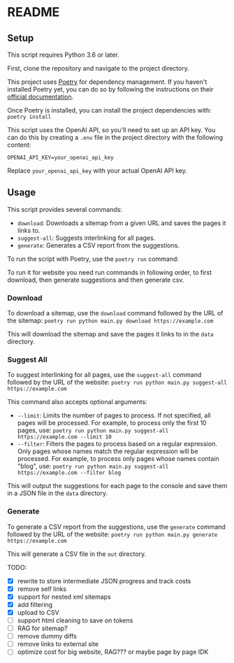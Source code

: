 # README

## Setup

This script requires Python 3.6 or later.

First, clone the repository and navigate to the project directory.

This project uses [Poetry](https://python-poetry.org/) for dependency management. If you haven't installed Poetry yet, you can do so by following the instructions on their [official documentation](https://python-poetry.org/docs/#installation).

Once Poetry is installed, you can install the project dependencies with: `poetry install`

This script uses the OpenAI API, so you'll need to set up an API key. You can do this by creating a `.env` file in the project directory with the following content:

```
OPENAI_API_KEY=your_openai_api_key
```

Replace `your_openai_api_key` with your actual OpenAI API key.

## Usage

This script provides several commands:

- `download`: Downloads a sitemap from a given URL and saves the pages it links to.
- `suggest-all`: Suggests interlinking for all pages.
- `generate`: Generates a CSV report from the suggestions.

To run the script with Poetry, use the `poetry run` command:

To run it for website you need run commands in following order, to first download, then generate suggestions and then generate csv.

### Download

To download a sitemap, use the `download` command followed by the URL of the sitemap:
`poetry run python main.py download https://example.com`

This will download the sitemap and save the pages it links to in the `data` directory.

### Suggest All

To suggest interlinking for all pages, use the `suggest-all` command followed by the URL of the website:
`poetry run python main.py suggest-all https://example.com`

This command also accepts optional arguments:

- `--limit`: Limits the number of pages to process. If not specified, all pages will be processed. For example, to process only the first 10 pages, use: `poetry run python main.py suggest-all https://example.com --limit 10`
- `--filter`: Filters the pages to process based on a regular expression. Only pages whose names match the regular expression will be processed. For example, to process only pages whose names contain "blog", use: `poetry run python main.py suggest-all https://example.com --filter blog`

This will output the suggestions for each page to the console and save them in a JSON file in the `data` directory.

### Generate

To generate a CSV report from the suggestions, use the `generate` command followed by the URL of the website:
`poetry run python main.py generate https://example.com`

This will generate a CSV file in the `out` directory.

TODO:

- [x] rewrite to store intermediate JSON progress and track costs
- [x] remove self links
- [x] support for nested xml sitemaps
- [x] add filtering
- [x] upload to CSV
- [ ] support html cleaning to save on tokens
- [ ] RAG for sitemap?
- [ ] remove dummy diffs
- [ ] remove links to external site
- [ ] optimize cost for big website, RAG??? or maybe page by page IDK
